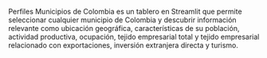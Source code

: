 Perfiles Municipios de Colombia es un tablero en Streamlit que permite seleccionar cualquier municipio de Colombia y descubrir información relevante como ubicación geográfica, características de su población, actividad productiva, ocupación, tejido empresarial total y tejido empresarial relacionado con exportaciones, inversión extranjera directa y turismo.

